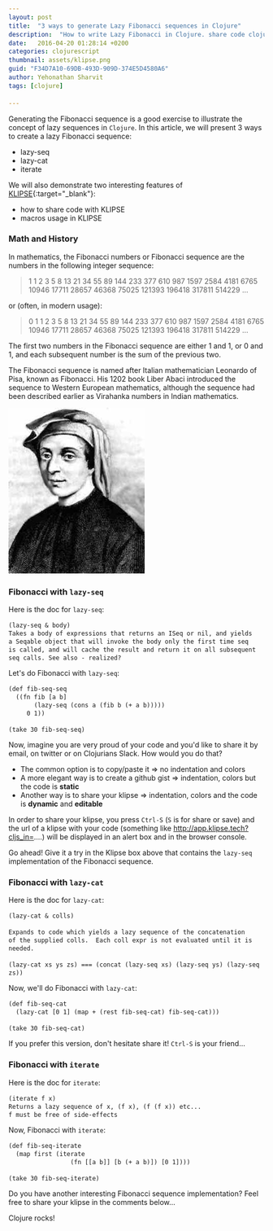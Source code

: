 ```yaml
---
layout: post
title:  "3 ways to generate Lazy Fibonacci sequences in Clojure"
description:  "How to write Lazy Fibonacci in Clojure. share code clojure with KLIPSE. macros with klipse. lazy sequences fibonacci."
date:   2016-04-20 01:28:14 +0200
categories: clojurescript
thumbnail: assets/klipse.png
guid: "F34D7A10-69DB-493D-909D-374E5D4580A6"
author: Yehonathan Sharvit
tags: [clojure]

---
```



Generating the Fibonacci sequence is a good exercise to illustrate the concept of lazy sequences in `Clojure`.
In this article, we will present 3 ways to create a lazy Fibonacci sequence:

- lazy-seq
- lazy-cat
- iterate

We will also demonstrate two interesting features of [KLIPSE][app-url]{:target="_blank"}:

- how to share code with KLIPSE
- macros usage in KLIPSE


### Math and History

In mathematics, the Fibonacci numbers or Fibonacci sequence are the numbers in the following integer sequence:

> 1 1 2 3 5 8 13 21 34 55 89 144 233 377 610 987 1597 2584 4181 6765 10946 17711 28657 46368 75025 121393 196418 317811 514229 ...


or (often, in modern usage):

> 0 1 1 2 3 5 8 13 21 34 55 89 144 233 377 610 987 1597 2584 4181 6765 10946 17711 28657 46368 75025 121393 196418 317811 514229 ...

The first two numbers in the Fibonacci sequence are either 1 and 1, or 0 and 1, and each subsequent number is the sum of the previous two.

The Fibonacci sequence is named after Italian mathematician Leonardo of Pisa, known as Fibonacci. His 1202 book Liber Abaci introduced the sequence to Western European mathematics, although the sequence had been described earlier as Virahanka numbers in Indian mathematics.


![Secret](/assets/fibonacci.jpg)

### Fibonacci with `lazy-seq`



Here is the doc for `lazy-seq`:

~~~
(lazy-seq & body)
Takes a body of expressions that returns an ISeq or nil, and yields
a Seqable object that will invoke the body only the first time seq
is called, and will cache the result and return it on all subsequent
seq calls. See also - realized?
~~~

Let's do Fibonacci with `lazy-seq`:

~~~klipse
(def fib-seq-seq
  ((fn fib [a b] 
       (lazy-seq (cons a (fib b (+ a b)))))
     0 1))

(take 30 fib-seq-seq)
~~~

Now, imagine you are very proud of your code and you'd like to share it by email, on twitter or on Clojurians Slack. How would you do that? 

- The common option is to copy/paste it => no indentation and colors
- A more elegant way is to create a github gist => indentation, colors but the code is **static**
- Another way is to share your klipse => indentation, colors and the code is **dynamic** and **editable**

In order to share your klipse, you press `Ctrl-S` (`S` is for share or save) and the url of a klipse with your code (something like http://app.klipse.tech?cljs_in=....) will be displayed in an alert box and in the browser console.

Go ahead! Give it a try in the Klipse box above that contains the `lazy-seq` implementation of the Fibonacci sequence.

### Fibonacci with `lazy-cat`

Here is the doc for `lazy-cat`:

~~~
(lazy-cat & colls)

Expands to code which yields a lazy sequence of the concatenation
of the supplied colls.  Each coll expr is not evaluated until it is
needed. 

(lazy-cat xs ys zs) === (concat (lazy-seq xs) (lazy-seq ys) (lazy-seq zs))
~~~

Now, we'll do Fibonacci with `lazy-cat`:

~~~klipse
(def fib-seq-cat
  (lazy-cat [0 1] (map + (rest fib-seq-cat) fib-seq-cat)))

(take 30 fib-seq-cat)
~~~

If you prefer this version, don't hesitate share it! `Ctrl-S` is your friend...

### Fibonacci with `iterate`

Here is the doc for `iterate`:

~~~
(iterate f x)
Returns a lazy sequence of x, (f x), (f (f x)) etc...
f must be free of side-effects
~~~

Now, Fibonacci with `iterate`:


~~~klipse
(def fib-seq-iterate
  (map first (iterate 
                 (fn [[a b]] [b (+ a b)]) [0 1])))

(take 30 fib-seq-iterate)
~~~


Do you have another interesting Fibonacci sequence implementation? Feel free to share your klipse in the comments below...

Clojure rocks!

[app-url-static]: http://app.klipse.tech?blog=klipse&static-fns=true&js_only=1
[app-url]: http://app.klipse.tech?blog=klipse&static-fns=true&js_only=1

